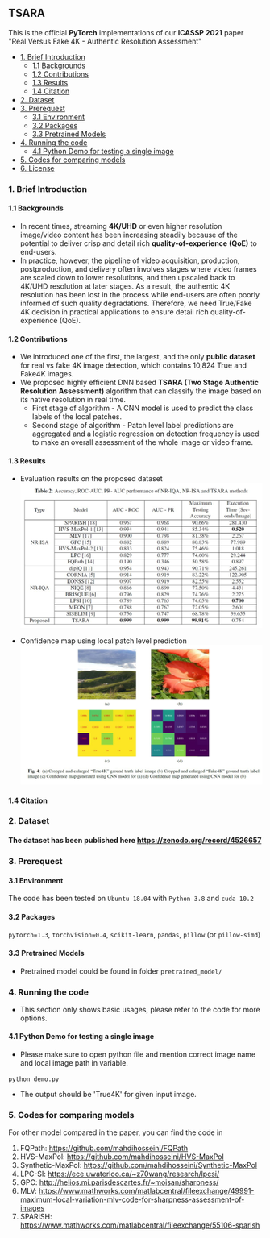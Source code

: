 ## TSARA
 This is the official **PyTorch** implementations of our **ICASSP 2021** paper "Real Versus Fake 4K - Authentic Resolution Assessment"
 
 
- [1. Brief Introduction](#1-brief-introduction)
  * [1.1 Backgrounds](#11-backgrounds)
  * [1.2 Contributions](#12-contributions)
  * [1.3 Results](#13-results)
  * [1.4 Citation](#14-citation)
- [2. Dataset](#2-dataset)
- [3. Prerequest](#3-prerequest)
  * [3.1 Environment](#31-environment)
  * [3.2 Packages](#32-packages)
  * [3.3 Pretrained Models](#33-pretrained-models)
- [4. Running the code](#4-running-the-code)
  * [4.1 Python Demo for testing a single image](#41-python-demo-for-testing-a-single-image-heatmap-available)
- [5. Codes for comparing models](#5-codes-for-comparing-models)
- [6. License](#6-license)


### 1. Brief Introduction

#### 1.1 Backgrounds

- In recent times, streaming **4K/UHD** or even higher resolution image/video content has been increasing steadily because of the potential to deliver crisp and detail rich **quality-of-experience (QoE)** to end-users.
- In practice, however, the pipeline of video acquisition, production, postproduction, and delivery often involves stages where video frames are scaled down to lower resolutions, and then upscaled back to 4K/UHD resolution at later stages. As a result, the authentic 4K resolution has been lost in the process while end-users are often poorly informed of such quality degradations. Therefore, we need True/Fake 4K decision in practical applications to ensure detail rich quality-of-experience (QoE).

#### 1.2 Contributions

- We introduced one of the first, the largest, and the only **public dataset** for real vs fake 4K image detection, which contains 10,824 True and Fake4K images. 
- We proposed highly efficient DNN based **TSARA (Two Stage Authentic Resolution Assessment)** algorithm that can classify the image based on its native resolution in real time.
  * First stage of algorithm - A CNN model is used to predict the class labels of the local patches.
  * Second stage of algorithm - Patch level label predictions are aggregated and a logistic regression on detection frequency is used to make an overall assessment of the whole image or video frame.
  
#### 1.3 Results

- Evaluation results on the proposed dataset
  ![results](imgs/result.JPG)

- Confidence map using local patch level prediction
  ![time](imgs/confidence_map.JPG)

#### 1.4 Citation



### 2. Dataset

   #### The dataset has been published here https://zenodo.org/record/4526657 

### 3. Prerequest

#### 3.1 Environment

The code has been tested on `Ubuntu 18.04` with `Python 3.8` and `cuda 10.2`

#### 3.2 Packages

`pytorch=1.3`, `torchvision=0.4`, `scikit-learn`, `pandas`, `pillow` (or `pillow-simd`)

#### 3.3 Pretrained Models

  - Pretrained model could be found in folder `pretrained_model/`

### 4. Running the code

- This section only shows basic usages, please refer to the code for more options.


#### 4.1 Python Demo for testing a single image

- Please make sure to open python file and mention correct image name and local image path in variable.

`python demo.py `

- The output should be 'True4K' for given input image.

### 5. Codes for comparing models

For other model compared in the paper, you can find the code in

1. FQPath: https://github.com/mahdihosseini/FQPath
2. HVS-MaxPol: https://github.com/mahdihosseini/HVS-MaxPol
3. Synthetic-MaxPol: https://github.com/mahdihosseini/Synthetic-MaxPol
4. LPC-SI: https://ece.uwaterloo.ca/~z70wang/research/lpcsi/
5. GPC: http://helios.mi.parisdescartes.fr/~moisan/sharpness/
6. MLV: https://www.mathworks.com/matlabcentral/fileexchange/49991-maximum-local-variation-mlv-code-for-sharpness-assessment-of-images
7. SPARISH: https://www.mathworks.com/matlabcentral/fileexchange/55106-sparish
